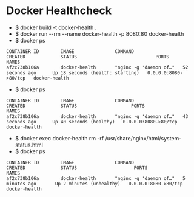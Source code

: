 # Docker Healthcheck

* $ docker build -t docker-health .
* $ docker run --rm --name docker-health -p 8080:80 docker-health
* $ docker ps
```
CONTAINER ID        IMAGE               COMMAND                  CREATED             STATUS                             PORTS                  NAMES
af2c738b106a        docker-health       "nginx -g 'daemon of…"   52 seconds ago      Up 18 seconds (health: starting)   0.0.0.0:8080->80/tcp   docker-health
```
* $ docker ps
```
CONTAINER ID        IMAGE               COMMAND                  CREATED             STATUS                    PORTS                  NAMES
af2c738b106a        docker-health       "nginx -g 'daemon of…"   43 seconds ago      Up 40 seconds (healthy)   0.0.0.0:8080->80/tcp   docker-health
```
* $ docker exec docker-health rm -rf /usr/share/nginx/html/system-status.html
* $ docker ps
```
CONTAINER ID        IMAGE               COMMAND                  CREATED             STATUS                     PORTS                  NAMES
af2c738b106a        docker-health       "nginx -g 'daemon of…"   5 minutes ago       Up 2 minutes (unhealthy)   0.0.0.0:8080->80/tcp   docker-health
```
